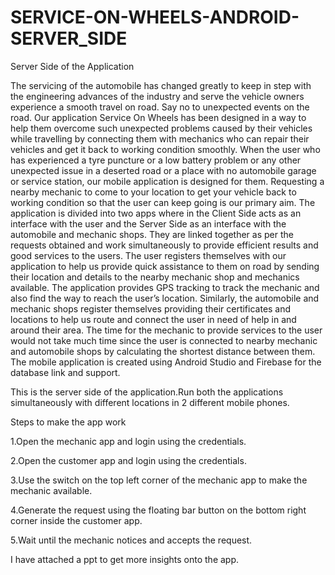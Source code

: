 # SERVICE-ON-WHEELS-ANDROID-SERVER_SIDE
Server Side of the Application

The servicing of the automobile has changed greatly to keep in step with the engineering advances of the industry and serve the vehicle owners experience a smooth travel on road. Say no to unexpected events on the road. Our application Service On Wheels has been designed in a way to help them overcome such unexpected problems caused by their vehicles while travelling by connecting them with mechanics who can repair their vehicles and get it back to working condition smoothly. When the user who has experienced a tyre puncture or a low battery problem or any other unexpected issue in a deserted road or a place with no automobile garage or service station, our mobile application is designed for them. Requesting a nearby mechanic to come to your location to get your vehicle back to working condition so that the user can keep going is our primary aim. The application is divided into two apps where in the Client Side acts as an interface with the user and the Server Side as an interface with the automobile and mechanic shops. They are linked together as per the requests obtained and work simultaneously to provide efficient results and good services to the users. The user registers themselves with our application to help us provide quick assistance to them on road by sending their location and details to the nearby mechanic shop and mechanics available. The application provides GPS tracking to track the mechanic and also find the way to reach the user’s location. Similarly, the automobile and mechanic shops register themselves providing their certificates and locations to help us route and connect the user in need of help in and around their area. The time for the mechanic to provide services to the user would not take much time since the user is connected to nearby mechanic and automobile shops by calculating the shortest distance between them. The mobile application is created using Android Studio and Firebase for the database link and support.

This is the server side of the application.Run both the applications simultaneously with different locations in 2 different mobile phones.

Steps to make the app work

1.Open the mechanic app and login using the credentials.

2.Open the customer app and login using the credentials.

3.Use the switch on the top left corner of the mechanic app to make the mechanic available.

4.Generate the request using the floating bar button on the bottom right corner inside the customer app.

5.Wait until the mechanic notices and accepts the request.

I have attached a ppt to get more insights onto the app.
